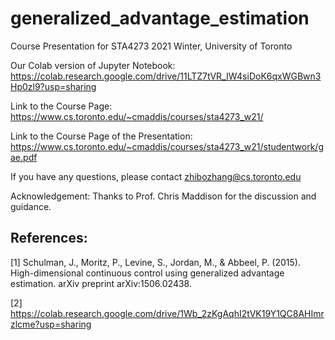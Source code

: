 # generalized_advantage_estimation
Course Presentation for STA4273 2021 Winter, University of Toronto

Our Colab version of Jupyter Notebook: https://colab.research.google.com/drive/11LTZ7tVR_IW4siDoK6qxWGBwn3Hp0zl9?usp=sharing

Link to the Course Page: https://www.cs.toronto.edu/~cmaddis/courses/sta4273_w21/

Link to the Course Page of the Presentation: https://www.cs.toronto.edu/~cmaddis/courses/sta4273_w21/studentwork/gae.pdf

If you have any questions, please contact zhibozhang@cs.toronto.edu

Acknowledgement: Thanks to Prof. Chris Maddison for the discussion and guidance.

## References:
[1] Schulman, J., Moritz, P., Levine, S., Jordan, M., & Abbeel, P. (2015). High-dimensional continuous control using generalized advantage estimation. arXiv preprint arXiv:1506.02438.

[2] https://colab.research.google.com/drive/1Wb_2zKgAqhI2tVK19Y1QC8AHImrzlcme?usp=sharing
